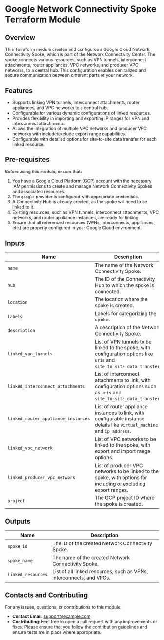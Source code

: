 # Google Network Connectivity Spoke Terraform Module

## Overview

This Terraform module creates and configures a Google Cloud Network Connectivity Spoke, which is part of the Network Connectivity Center. The spoke connects various resources, such as VPN tunnels, interconnect attachments, router appliances, VPC networks, and producer VPC networks, to a central hub. This configuration enables centralized and secure communication between different parts of your network.

## Features

- Supports linking VPN tunnels, interconnect attachments, router appliances, and VPC networks to a central hub.
- Configurable for various dynamic configurations of linked resources.
- Provides flexibility in importing and exporting IP ranges for VPN and interconnect attachments.
- Allows the integration of multiple VPC networks and producer VPC networks with include/exclude export range capabilities.
- Configurable with detailed options for site-to-site data transfer for each linked resource.

## Pre-requisites

Before using this module, ensure that:

1. You have a Google Cloud Platform (GCP) account with the necessary IAM permissions to create and manage Network Connectivity Spokes and associated resources.
2. The `google` provider is configured with appropriate credentials.
3. A Connectivity Hub is already created, as the spoke will need to be linked to it.
4. Existing resources, such as VPN tunnels, interconnect attachments, VPC networks, and router appliance instances, are ready for linking.
5. Ensure that all referenced resources (VPNs, interconnects, appliances, etc.) are properly configured in your Google Cloud environment.

## Inputs

| Name                               | Description                                                                                                             | Type   | Default | Required |
|------------------------------------|-------------------------------------------------------------------------------------------------------------------------|--------|---------|----------|
| `name`                             | The name of the Network Connectivity Spoke.                                                                             | string | -       | yes      |
| `hub`                              | The ID of the Connectivity Hub to which the spoke is connected.                                                         | string | -       | yes      |
| `location`                         | The location where the spoke is created.                                                                                | string | -       | yes      |
| `labels`                           | Labels for categorizing the spoke.                                                                                      | map    | {}      | no       |
| `description`                      | A description of the Network Connectivity Spoke.                                                                        | string | -       | no       |
| `linked_vpn_tunnels`               | List of VPN tunnels to be linked to the spoke, with configuration options like `uris` and `site_to_site_data_transfer`. | list   | []      | no       |
| `linked_interconnect_attachments`  | List of interconnect attachments to link, with configuration options such as `uris` and `site_to_site_data_transfer`.   | list   | []      | no       |
| `linked_router_appliance_instances`| List of router appliance instances to link, with configurable instance details like `virtual_machine` and `ip_address`. | list   | []      | no       |
| `linked_vpc_network`               | List of VPC networks to be linked to the spoke, with export and import range options.                                   | list   | []      | no       |
| `linked_producer_vpc_network`      | List of producer VPC networks to be linked to the spoke, with options for including or excluding export ranges.         | list   | []      | no       |
| `project`                          | The GCP project ID where the spoke is created.                                                                          | string | -       | yes      |

## Outputs

| Name                               | Description                                                          |
|------------------------------------|----------------------------------------------------------------------|
| `spoke_id`                         | The ID of the created Network Connectivity Spoke.                    |
| `spoke_name`                       | The name of the created Network Connectivity Spoke.                  |
| `linked_resources`                 | List of all linked resources, such as VPNs, interconnects, and VPCs. |

## Contacts and Contributing

For any issues, questions, or contributions to this module:

- **Contact Email**: support@example.com
- **Contributing**: Feel free to open a pull request with any improvements or fixes. Please ensure that you follow the contribution guidelines and ensure tests are in place where appropriate.
